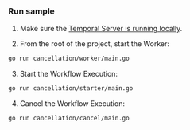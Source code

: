 <!--@@@SNIPSTART samples-go-cancellation-readme-->
### Run sample

1. Make sure the [Temporal Server is running locally](https://docs.temporal.io/docs/server/quick-install).

2. From the root of the project, start the Worker:

```bash
go run cancellation/worker/main.go
```

3. Start the Workflow Execution:

```bash
go run cancellation/starter/main.go
```

4. Cancel the Workflow Execution:

```bash
go run cancellation/cancel/main.go
```
<!--@@@SNIPEND-->
